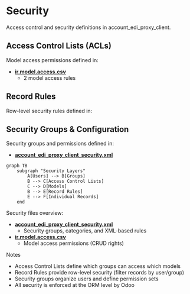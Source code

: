 # Security

Access control and security definitions in account_edi_proxy_client.

## Access Control Lists (ACLs)

Model access permissions defined in:
- **[ir.model.access.csv](../account_edi_proxy_client/security/ir.model.access.csv)**
  - 2 model access rules

## Record Rules

Row-level security rules defined in:

## Security Groups & Configuration

Security groups and permissions defined in:
- **[account_edi_proxy_client_security.xml](../account_edi_proxy_client/security/account_edi_proxy_client_security.xml)**

```mermaid
graph TB
    subgraph "Security Layers"
        A[Users] --> B[Groups]
        B --> C[Access Control Lists]
        C --> D[Models]
        B --> E[Record Rules]
        E --> F[Individual Records]
    end
```

Security files overview:
- **[account_edi_proxy_client_security.xml](../account_edi_proxy_client/security/account_edi_proxy_client_security.xml)**
  - Security groups, categories, and XML-based rules
- **[ir.model.access.csv](../account_edi_proxy_client/security/ir.model.access.csv)**
  - Model access permissions (CRUD rights)

Notes
- Access Control Lists define which groups can access which models
- Record Rules provide row-level security (filter records by user/group)
- Security groups organize users and define permission sets
- All security is enforced at the ORM level by Odoo
